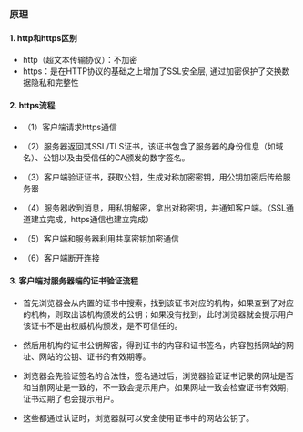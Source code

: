 ### 原理
#### 1. http和https区别
* http（超文本传输协议）：不加密
* https：是在HTTP协议的基础之上增加了SSL安全层, 通过加密保护了交换数据隐私和完整性


#### 2. https流程
* （1）客户端请求https通信

* （2）服务器返回其SSL/TLS证书，该证书包含了服务器的身份信息（如域名）、公钥以及由受信任的CA颁发的数字签名。
* （3）客户端验证证书，获取公钥，生成对称加密密钥，用公钥加密后传给服务器
* （4）服务器收到消息，用私钥解密，拿出对称密钥，并通知客户端。（SSL通道建立完成，https通信也建立完成）
* （5）客户端和服务器利用共享密钥加密通信
* （6）客户端断开连接

#### 3. 客户端对服务器端的证书验证流程
* 首先浏览器会从内置的证书中搜索，找到该证书对应的机构，如果查到了对应的机构，则取出该机构颁发的公钥；如果没有找到，此时浏览器就会提示用户该证书不是由权威机构颁发，是不可信任的。

* 然后用机构的证书公钥解密，得到证书的内容和证书签名，内容包括网站的网址、网站的公钥、证书的有效期等。
* 浏览器会先验证签名的合法性，签名通过后，浏览器验证证书记录的网址是否和当前网址是一致的，不一致会提示用户。如果网址一致会检查证书有效期，证书过期了也会提示用户。
* 这些都通过认证时，浏览器就可以安全使用证书中的网站公钥了。

<br/>
